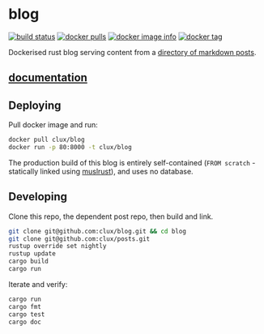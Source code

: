 # blog
[![build status](https://secure.travis-ci.org/clux/blog.svg)](http://travis-ci.org/clux/blog)
[![docker pulls](https://img.shields.io/docker/pulls/clux/blog.svg)](
https://hub.docker.com/r/clux/blog/)
[![docker image info](https://images.microbadger.com/badges/image/clux/blog.svg)](http://microbadger.com/images/clux/blog)
[![docker tag](https://images.microbadger.com/badges/version/clux/blog.svg)](https://hub.docker.com/r/clux/blog/tags/)

Dockerised rust blog serving content from a [directory of markdown posts](https://github.com/clux/posts).

## [documentation](http://clux.github.io/blog)

## Deploying
Pull docker image and run:

```sh
docker pull clux/blog
docker run -p 80:8000 -t clux/blog
```

The production build of this blog is entirely self-contained (`FROM scratch` - statically linked using [muslrust](https://github.com/clux/muslrust)), and uses no database.

## Developing
Clone this repo, the dependent post repo, then build and link.

```sh
git clone git@github.com:clux/blog.git && cd blog
git clone git@github.com:clux/posts.git
rustup override set nightly
rustup update
cargo build
cargo run
```

Iterate and verify:

```sh
cargo run
cargo fmt
cargo test
cargo doc
```

